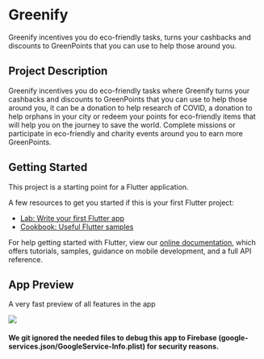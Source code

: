 # Greenify

Greenify incentives you do eco-friendly tasks, turns your cashbacks and discounts to GreenPoints that you can use to help those around you.

## Project Description

Greenify incentives you do eco-friendly tasks where Greenify turns your cashbacks and discounts to GreenPoints that you can use to help those around you, it can be a donation to help research of COVID, a donation to help orphans in your city or redeem your points for eco-friendly items that will help you on the journey to save the world. Complete missions or participate in eco-friendly and charity events around you to earn more GreenPoints.

## Getting Started

This project is a starting point for a Flutter application.

A few resources to get you started if this is your first Flutter project:

- [Lab: Write your first Flutter app](https://flutter.dev/docs/get-started/codelab)
- [Cookbook: Useful Flutter samples](https://flutter.dev/docs/cookbook)

For help getting started with Flutter, view our
[online documentation](https://flutter.dev/docs), which offers tutorials,
samples, guidance on mobile development, and a full API reference.

## App Preview

A very fast preview of all features in the app

![](docs/show.gif)

#### We git ignored the needed files to debug this app to Firebase (google-services.json/GoogleService-Info.plist) for security reasons.